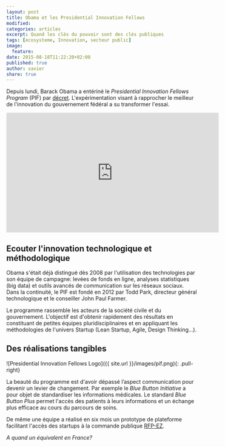 ```yaml
---
layout: post
title: Obama et les Presidential Innovation Fellows
modified:
categories: articles
excerpt: Quand les clés du pouvoir sont des clés publiques
tags: [ecosysteme, Innovation, secteur public]
image:
  feature:
date: 2015-08-18T11:22:20+02:00
published: true
author: xavier
share: true
---
```


Depuis lundi, Barack Obama a entériné le _Presidential Innovation Fellows Program_ (PIF) par [décret](https://www.whitehouse.gov/the-press-office/2015/08/17/executive-order-presidential-innovation-fellows-program). L'expérimentation visant à rapprocher le meilleur de l'innovation du gouvernement fédéral a su transformer l'essai.

<iframe width="560" height="315" src="http://www.youtube.com/watch?v=3P5UFV8d364" frameborder="0"> </iframe>

## Ecouter l'innovation technologique et méthodologique

Obama s'était déjà distingué dès 2008 par l'utilisation des technologies par son équipe de campagne: levées de fonds en ligne, analyses statistiques (big data) et outils avancés de communication sur les réseaux sociaux. Dans la continuité, le PIF est fondé en 2012 par Todd Park, directeur général technologique et le conseiller John Paul Farmer.

Le programme rassemble les acteurs de la société civile et du gouvernement. L'objectif est d'obtenir rapidement des résultats en constituant de petites équipes pluridisciplinaires et en appliquant les méthodologies de l'univers Startup (Lean Startup, Agile, Design Thinking...).

## Des réalisations tangibles 

![Presidential Innovation Fellows Logo]({{ site.url }}/images/pif.png){: .pull-right}

La beauté du programme est d'avoir dépassé l’aspect communication pour devenir un levier de changement. Par exemple le _Blue Button Initiative_ a pour objet de standardiser les informations médicales. Le standard _Blue Button Plus_ permet l'accès des patients à leurs informations et un échange plus efficace au cours du parcours de soins. 

De même une équipe a réalisé en six mois un prototype de plateforme facilitant l'accès des startups à la commande publique [RFP-EZ](https://18f.gsa.gov/rfpez/). 

*A quand un équivalent en France?*

